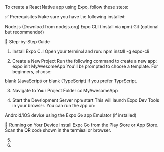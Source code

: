 To create a React Native app using Expo, follow these steps:

✅ Prerequisites
Make sure you have the following installed:

Node.js (Download from nodejs.org)
Expo CLI (Install via npm)
Git (optional but recommended)

🚀 Step-by-Step Guide
1. Install Expo CLI
Open your terminal and run:
npm install -g expo-cli

2. Create a New Project
Run the following command to create a new app:
expo init MyAwesomeApp
You'll be prompted to choose a template. For beginners, choose:

blank (JavaScript) or
blank (TypeScript) if you prefer TypeScript.

3. Navigate to Your Project Folder
cd MyAwesomeApp

4. Start the Development Server
npm start
This will launch Expo Dev Tools in your browser. You can run the app on:

Android/iOS device using the Expo Go app
Emulator (if installed)

📱 Running on Your Device
Install Expo Go from the Play Store or App Store.
Scan the QR code shown in the terminal or browser.

5. 
6. 

